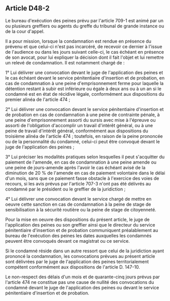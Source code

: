 Article D48-2
----
Le bureau d'exécution des peines prévu par l'article 709-1 est animé par un ou
plusieurs greffiers ou agents du greffe du tribunal de grande instance ou de la
cour d'appel.

Il a pour mission, lorsque la condamnation est rendue en présence du prévenu et
que celui-ci n'est pas incarcéré, de recevoir ce dernier à l'issue de l'audience
ou dans les jours suivant celle-ci, le cas échéant en présence de son avocat,
pour lui expliquer la décision dont il fait l'objet et lui remettre un relevé de
condamnation. Il est notamment chargé de :

1° Lui délivrer une convocation devant le juge de l'application des peines et le
cas échéant devant le service pénitentiaire d'insertion et de probation, en cas
de condamnation à une peine d'emprisonnement ferme pour laquelle la détention
restant à subir est inférieure ou égale à deux ans ou à un an si le condamné est
en état de récidive légale, conformément aux dispositions du premier alinéa de
l'article 474 ;

2° Lui délivrer une convocation devant le service pénitentiaire d'insertion et
de probation en cas de condamnation à une peine de contrainte pénale, à une
peine d'emprisonnement assorti du sursis avec mise à l'épreuve ou assorti de
l'obligation d'accomplir un travail d'intérêt général, ou à une peine de travail
d'intérêt général, conformément aux dispositions du troisième alinéa de
l'article 474 ; toutefois, en raison de la peine prononcée ou de la personnalité
du condamné, celui-ci peut être convoqué devant le juge de l'application des
peines ;

3° Lui préciser les modalités pratiques selon lesquelles il peut s'acquitter du
paiement de l'amende, en cas de condamnation à une peine amende ou une peine de
jours-amende après l'avoir le cas échéant avisé de la diminution de 20 % de
l'amende en cas de paiement volontaire dans le délai d'un mois, sans que ce
paiement fasse obstacle à l'exercice des voies de recours, si les avis prévus
par l'article 707-3 n'ont pas été délivrés au condamné par le président ou le
greffier de la juridiction ;

4° Lui délivrer une convocation devant le service chargé de mettre en oeuvre
cette sanction en cas de condamnation à la peine de stage de sensibilisation à
la sécurité routière ou la peine de stage de citoyenneté.

Pour la mise en oeuvre des dispositions du présent article, le juge de
l'application des peines ou son greffier ainsi que le directeur du service
pénitentiaire d'insertion et de probation communiquent préalablement au bureau
de l'exécution des peines les dates auxquelles les condamnés peuvent être
convoqués devant ce magistrat ou ce service.

Si le condamné réside dans un autre ressort que celui de la juridiction ayant
prononcé la condamnation, les convocations prévues au présent article sont
délivrées par le juge de l'application des peines territorialement compétent
conformément aux dispositions de l'article D. 147-10.

Le non-respect des délais d'un mois et de quarante-cinq jours prévus par
l'article 474 ne constitue pas une cause de nullité des convocations du condamné
devant le juge de l'application des peines ou devant le service pénitentiaire
d'insertion et de probation.
